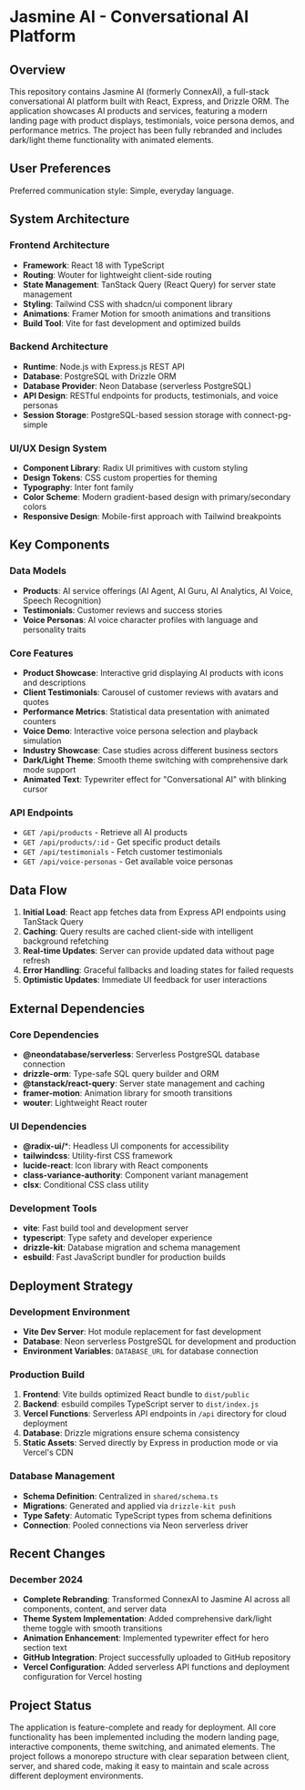 # Jasmine AI - Conversational AI Platform

## Overview

This repository contains Jasmine AI (formerly ConnexAI), a full-stack conversational AI platform built with React, Express, and Drizzle ORM. The application showcases AI products and services, featuring a modern landing page with product displays, testimonials, voice persona demos, and performance metrics. The project has been fully rebranded and includes dark/light theme functionality with animated elements.

## User Preferences

Preferred communication style: Simple, everyday language.

## System Architecture

### Frontend Architecture
- **Framework**: React 18 with TypeScript
- **Routing**: Wouter for lightweight client-side routing
- **State Management**: TanStack Query (React Query) for server state management
- **Styling**: Tailwind CSS with shadcn/ui component library
- **Animations**: Framer Motion for smooth animations and transitions
- **Build Tool**: Vite for fast development and optimized builds

### Backend Architecture
- **Runtime**: Node.js with Express.js REST API
- **Database**: PostgreSQL with Drizzle ORM
- **Database Provider**: Neon Database (serverless PostgreSQL)
- **API Design**: RESTful endpoints for products, testimonials, and voice personas
- **Session Storage**: PostgreSQL-based session storage with connect-pg-simple

### UI/UX Design System
- **Component Library**: Radix UI primitives with custom styling
- **Design Tokens**: CSS custom properties for theming
- **Typography**: Inter font family
- **Color Scheme**: Modern gradient-based design with primary/secondary colors
- **Responsive Design**: Mobile-first approach with Tailwind breakpoints

## Key Components

### Data Models
- **Products**: AI service offerings (AI Agent, AI Guru, AI Analytics, AI Voice, Speech Recognition)
- **Testimonials**: Customer reviews and success stories
- **Voice Personas**: AI voice character profiles with language and personality traits

### Core Features
- **Product Showcase**: Interactive grid displaying AI products with icons and descriptions
- **Client Testimonials**: Carousel of customer reviews with avatars and quotes
- **Performance Metrics**: Statistical data presentation with animated counters
- **Voice Demo**: Interactive voice persona selection and playback simulation
- **Industry Showcase**: Case studies across different business sectors
- **Dark/Light Theme**: Smooth theme switching with comprehensive dark mode support
- **Animated Text**: Typewriter effect for "Conversational AI" with blinking cursor

### API Endpoints
- `GET /api/products` - Retrieve all AI products
- `GET /api/products/:id` - Get specific product details
- `GET /api/testimonials` - Fetch customer testimonials
- `GET /api/voice-personas` - Get available voice personas

## Data Flow

1. **Initial Load**: React app fetches data from Express API endpoints using TanStack Query
2. **Caching**: Query results are cached client-side with intelligent background refetching
3. **Real-time Updates**: Server can provide updated data without page refresh
4. **Error Handling**: Graceful fallbacks and loading states for failed requests
5. **Optimistic Updates**: Immediate UI feedback for user interactions

## External Dependencies

### Core Dependencies
- **@neondatabase/serverless**: Serverless PostgreSQL database connection
- **drizzle-orm**: Type-safe SQL query builder and ORM
- **@tanstack/react-query**: Server state management and caching
- **framer-motion**: Animation library for smooth transitions
- **wouter**: Lightweight React router

### UI Dependencies
- **@radix-ui/***: Headless UI components for accessibility
- **tailwindcss**: Utility-first CSS framework
- **lucide-react**: Icon library with React components
- **class-variance-authority**: Component variant management
- **clsx**: Conditional CSS class utility

### Development Tools
- **vite**: Fast build tool and development server
- **typescript**: Type safety and developer experience
- **drizzle-kit**: Database migration and schema management
- **esbuild**: Fast JavaScript bundler for production builds

## Deployment Strategy

### Development Environment
- **Vite Dev Server**: Hot module replacement for fast development
- **Database**: Neon serverless PostgreSQL for development and production
- **Environment Variables**: `DATABASE_URL` for database connection

### Production Build
1. **Frontend**: Vite builds optimized React bundle to `dist/public`
2. **Backend**: esbuild compiles TypeScript server to `dist/index.js`
3. **Vercel Functions**: Serverless API endpoints in `/api` directory for cloud deployment
4. **Database**: Drizzle migrations ensure schema consistency
5. **Static Assets**: Served directly by Express in production mode or via Vercel's CDN

### Database Management
- **Schema Definition**: Centralized in `shared/schema.ts`
- **Migrations**: Generated and applied via `drizzle-kit push`
- **Type Safety**: Automatic TypeScript types from schema definitions
- **Connection**: Pooled connections via Neon serverless driver

## Recent Changes

### December 2024
- **Complete Rebranding**: Transformed ConnexAI to Jasmine AI across all components, content, and server data
- **Theme System Implementation**: Added comprehensive dark/light theme toggle with smooth transitions
- **Animation Enhancement**: Implemented typewriter effect for hero section text
- **GitHub Integration**: Project successfully uploaded to GitHub repository
- **Vercel Configuration**: Added serverless API functions and deployment configuration for Vercel hosting

## Project Status

The application is feature-complete and ready for deployment. All core functionality has been implemented including the modern landing page, interactive components, theme switching, and animated elements. The project follows a monorepo structure with clear separation between client, server, and shared code, making it easy to maintain and scale across different deployment environments.